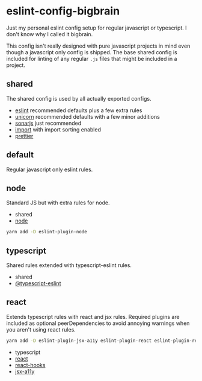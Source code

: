 # eslint-config-bigbrain

Just my personal eslint config setup for regular javascript or typescript. I don't know why I called it bigbrain.

This config isn't really designed with pure javascript projects in mind even though a javascript only config is shipped. The base shared config is included for linting of any regular `.js` files that might be included in a project.

## shared

The shared config is used by all actually exported configs.

- [eslint](https://eslint.org/docs/rules/) recommended defaults plus a few extra rules
- [unicorn](https://github.com/sindresorhus/eslint-plugin-unicorn) recommended defaults with a few minor additions
- [sonarjs](https://github.com/SonarSource/eslint-plugin-sonarjs) just recommended
- [import](https://github.com/benmosher/eslint-plugin-import) with import sorting enabled
- [prettier](https://github.com/prettier/eslint-config-prettier)

## default

Regular javascript only eslint rules.

## node

Standard JS but with extra rules for node.

- shared
- [node](https://github.com/mysticatea/eslint-plugin-node)

```sh
yarn add -D eslint-plugin-node
```

## typescript

Shared rules extended with typescript-eslint rules.

- shared
- [@typescript-eslint](https://github.com/typescript-eslint/typescript-eslint)

## react

Extends typescript rules with react and jsx rules. Required plugins are included as optional peerDependencies to avoid annoying warnings when you aren't using react rules.

```sh
yarn add -D eslint-plugin-jsx-a11y eslint-plugin-react eslint-plugin-react-hooks
```

- typescript
- [react](https://github.com/yannickcr/eslint-plugin-react)
- [react-hooks](https://github.com/facebook/react/tree/master/packages/eslint-plugin-react-hooks)
- [jsx-a11y](https://github.com/jsx-eslint/eslint-plugin-jsx-a11y)
